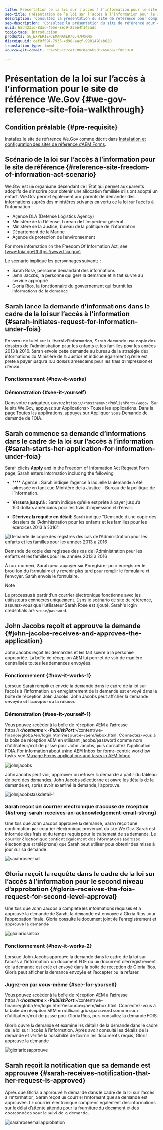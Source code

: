 ```yaml
---
title: Présentation de la loi sur l’accès à l’information pour le site de référence We.Gov
seo-title: Présentation de la loi sur l’accès à l’information pour le site de référence We.Gov
description: 'Consultez la présentation du site de référence pour comprendre comment AEM Forms aide les administrations à recevoir et donner les informations demandées par les utilisateurs dans le cadre de la loi sur l’accès à l’information. '
seo-description: 'Consultez la présentation du site de référence pour comprendre comment AEM Forms aide les administrations à recevoir et donner les informations demandées par les utilisateurs dans le cadre de la loi sur l’accès à l’information. '
uuid: 65d4233c-8dad-4e5e-8e39-22eb4f145adc
topic-tags: introduction
products: SG_EXPERIENCEMANAGER/6.4/FORMS
discoiquuid: cef8f597-7935-4d98-aacf-9981470ab620
translation-type: tm+mt
source-git-commit: cdec5b3c57ce1c80c0ed6b5cb7650b52cf9bc340

---
```



# Présentation de la loi sur l’accès à l’information pour le site de référence We.Gov {#we-gov-reference-site-foia-walkthrough}

## Condition préalable {#pre-requisite}

Installez le site de référence We.Gov comme décrit dans [Installation et configuration des sites de référence d’AEM Forms](/help/forms/using/setup-reference-sites.md).

## Scénario de la loi sur l’accès à l’information pour le site de référence {#reference-site-freedom-of-information-act-scenario}

We.Gov est un organisme dépendant de l’État qui permet aux parents adoptifs de s’inscrire pour obtenir une allocation familiale s’ils ont adopté un enfant. We.Gov permet également aux parents de demander des informations auprès des ministères suivants en vertu de la loi sur l’accès à l’information :

* Agence DLA (Defense Logistics Agency)
* Ministère de la Défense, bureau de l’Inspecteur général
* Ministère de la Justice, bureau de la politique de l’information
* Département de la Marine
* Agence de protection de l’environnement

For more information on the Freedom Of Information Act, see [www.foia.gov](https://www.foia.gov).

Le scénario implique les personnages suivants :

* Sarah Rose, personne demandant des informations
* John Jacobs, la personne qui gère la demande et la fait suivre au service approprié
* Gloria Rios, la fonctionnaire du gouvernement qui fournit les informations de la demande

## Sarah lance la demande d’informations dans le cadre de la loi sur l’accès à l’information {#sarah-initiates-request-for-information-under-foia}

En vertu de la loi sur la liberté d&#39;information, Sarah demande une copie des dossiers de l&#39;Administration pour les enfants et les familles pour les années 2013 à 2016. Sarah envoie cette demande au bureau de la stratégie des informations du Ministère de la Justice et indique également qu’elle est prête à payer jusqu’à 100 dollars américains pour les frais d’impression et d’envoi.

### Fonctionnement {#how-it-works}

### Démonstration {#see-it-yourself}

Dans votre navigateur, ouvrez `https://<hostname>:<PublishPort>/wegov`. Sur le site We.Gov, appuyez sur Applications> Toutes les applications. Dans la page Toutes les applications, appuyez sur Appliquer sous Demande de demande de FOIA.

## Sarah commence sa demande d’informations dans le cadre de la loi sur l’accès à l’information {#sarah-starts-her-application-for-information-under-foia}

Sarah clicks **Apply** and in the Freedom of Information Act Request Form page, Sarah enters information including the following:

* **** Agence : Sarah indique l’agence à laquelle la demande a été adressée en tant que Ministère de la Justice - Bureau de la politique de l’information.

* **Versera jusqu’à** : Sarah indique qu’elle est prête à payer jusqu’à 100 dollars américains pour les frais d’impression et d’envoi.
* **Décrivez la requête en détail**: Sarah indique &quot;Demande d’une copie des dossiers de l’Administration pour les enfants et les familles pour les exercices 2013 à 2016&quot;.

![Demande de copie des registres des cas de l’Administration pour les enfants et les familles pour les années 2013 à 2016](assets/sarahfiosform.png)

Demande de copie des registres des cas de l’Administration pour les enfants et les familles pour les années 2013 à 2016

À tout moment, Sarah peut appuyer sur Enregistrer pour enregistrer le brouillon du formulaire et y revenir plus tard pour remplir le formulaire et l’envoyer. Sarah envoie le formulaire.

>[!NOTE]
>
>Le processus à partir d’un courrier électronique fonctionne avec les utilisateurs connectés uniquement. Dans le scénario de site de référence, assurez-vous que l’utilisateur Sarah Rose est ajouté. Sarah&#39;s login credentials are `srose/password`.

## John Jacobs reçoit et approuve la demande {#john-jacobs-receives-and-approves-the-application}

John Jacobs reçoit les demandes et les fait suivre à la personne appropriée. La boîte de réception AEM lui permet de voir de manière centralisée toutes les demandes envoyées.

### Fonctionnement {#how-it-works-1}

Lorsque Sarah remplit et envoie la demande dans le cadre de la loi sur l’accès à l’information, un enregistrement de la demande est envoyé dans la boîte de réception John Jacobs. John Jacobs peut afficher la demande envoyée et l’accepter ou la refuser.

### Démonstration {#see-it-yourself-1}

Vous pouvez accéder à la boîte de réception AEM à l’adresse https://&lt;***hostname***>:&lt;***PublishPort***>/content/we-finance/global/en/login.html?resource=/aem/inbox.html. Connectez-vous à la boîte de réception AEM en utilisant jjacobs/password comme nom d’utilisateur/mot de passe pour John Jacobs, puis consultez l’application FOIA. For information about using AEM Inbox for forms-centric workflow tasks, see [Manage Forms applications and tasks in AEM Inbox](/help/forms/using/manage-applications-inbox.md).

![johnjacobs](assets/johnjacobs.png)

John Jacobs peut voir, approuver ou refuser la demande à partir du tableau de bord des demandes. John Jacobs sélectionne et ouvre les détails de la demande et, après avoir examiné la demande, l’approuve.

![johnjacobstaskdetail-1](assets/johnjacobstaskdetail-1.png)

### <strong>Sarah reçoit un courrier électronique d’accusé de réception</strong> {#strong-sarah-receives-an-acknowledgement-email-strong}

Une fois que John Jacobs approuve la demande, Sarah reçoit une confirmation par courrier électronique provenant du site We.Gov. Sarah est informée des frais et du temps requis pour le traitement de sa demande. Le courrier électronique contient également des informations (adresse électronique et téléphone) que Sarah peut utiliser pour obtenir des mises à jour sur sa demande.

![sarahroseemail](assets/sarahroseemail.png)

## Gloria reçoit la requête dans le cadre de la loi sur l’accès à l’information pour le second niveau d’approbation {#gloria-receives-the-foia-request-for-second-level-approval}

Une fois que John Jacobs a complété les informations requises et a approuvé la demande de Sarah, la demande est envoyée à Gloria Rios pour l’approbation finale. Gloria consulte le document joint de l’enregistrement et approuve la demande.

![gloriariosinbox](assets/gloriariosinbox.png)

### Fonctionnement {#how-it-works-2}

Lorsque John Jacobs approuve la demande dans le cadre de la loi sur l’accès à l’information, un document PDF ou un document d’enregistrement de la demande est créé et envoyé dans la boîte de réception de Gloria Rios. Gloria peut afficher la demande envoyée et l’accepter ou la refuser.

### Jugez-en par vous-même {#see-for-yourself}

Vous pouvez accéder à la boîte de réception AEM à l’adresse https://&lt;***hostname***>:&lt;***PublishPort***>/content/we-finance/global/en/login.html?resource=/aem/inbox.html. Connectez-vous à la boîte de réception AEM en utilisant grios/password comme nom d’utilisateur/mot de passe pour Gloria Rios, puis consultez la demande FOIS.

Gloria ouvre la demande et examine les détails de la demande dans le cadre de la loi sur l’accès à l’information. Après avoir consulté les détails de la demande et vérifié la possibilité de fournir les documents requis, Gloria approuve la demande.

![gloriariosapprouve](assets/gloriariosapproves.png)

## Sarah reçoit la notification que sa demande est approuvée {#sarah-receives-notification-that-her-request-is-approved}

Après que Gloria a approuvé la demande dans le cadre de la loi sur l’accès à l’information, Sarah reçoit un courriel l’informant que sa demande est approuvée. Le courrier électronique comprend également des informations sur le délai d’attente attendu pour la fourniture du document et des coordonnées pour le suivi de la demande.

![sarahroseemailapprobation](assets/sarahroseemailapproval.png)

